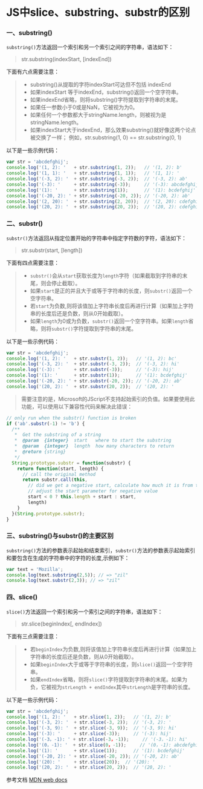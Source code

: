 # JS中slice、substring、substr的区别

### 一、substring()

`substring()`方法返回一个索引和另一个索引之间的字符串，语法如下：

> str.substring(indexStart, [indexEnd])

下面有六点需要注意：

> * substring()从提取的字符indexStart可达但不包括 indexEnd
> * 如果indexStart 等于indexEnd，substring()返回一个空字符串。
> * 如果indexEnd省略，则将substring()字符提取到字符串的末尾。
> * 如果任一参数小于0或是NaN，它被视为为0。
> * 如果任何一个参数都大于stringName.length，则被视为是stringName.length。
> * 如果indexStart大于indexEnd，那么效果substring()就好像这两个论点被交换了一样； 例如，str.substring(1, 0) == str.substring(0, 1)

以下是一些示例代码：
```javascript
var str = 'abcdefghij';
console.log('(1, 2): '   + str.substring(1, 2));   // '(1, 2): b'
console.log('(1, 1): '   + str.substring(1, 1));   // '(1, 1): '
console.log('(-3, 2): '  + str.substring(-3, 2));  // '(-3, 2): ab'
console.log('(-3): '     + str.substring(-3));     // '(-3): abcdefghij'
console.log('(1): '      + str.substring(1));      // '(1): bcdefghij'
console.log('(-20, 2): ' + str.substring(-20, 2)); // '(-20, 2): ab'
console.log('(2, 20): '  + str.substring(2, 20));  // '(2, 20): cdefghij'
console.log('(20, 2): '  + str.substring(20, 2));  // '(20, 2): cdefghij'
```

### 二、substr()

`substr()`方法返回从指定位置开始的字符串中指定字符数的字符，语法如下：

> str.substr(start, [length])

下面有四点需要注意：

> * `substr()`会从`start`获取长度为`length`字符（如果截取到字符串的末尾，则会停止截取）。
> * 如果`start`是正的并且大于或等于字符串的长度，则`substr()`返回一个空字符串。
> * 若`start`为负数,则将该值加上字符串长度后再进行计算（如果加上字符串的长度后还是负数，则从0开始截取）。
> * 如果`length`为0或为负数，`substr()`返回一个空字符串。如果`length`省略，则将`substr()`字符提取到字符串的末尾。

以下是一些示例代码：
```javascript
var str = 'abcdefghij';
console.log('(1, 2): '   + str.substr(1, 2));   // '(1, 2): bc'
console.log('(-3, 2): '  + str.substr(-3, 2));  // '(-3, 2): hi'
console.log('(-3): '     + str.substr(-3));     // '(-3): hij'
console.log('(1): '      + str.substr(1));      // '(1): bcdefghij'
console.log('(-20, 2): ' + str.substr(-20, 2)); // '(-20, 2): ab'
console.log('(20, 2): '  + str.substr(20, 2));  // '(20, 2): '
```
> 需要注意的是，Microsoft的JScript不支持起始索引的负值。如果要使用此功能，可以使用以下兼容性代码来解决此错误：

```javascript
// only run when the substr() function is broken
if ('ab'.substr(-1) != 'b') {
  /**
   *  Get the substring of a string
   *  @param  {integer}  start   where to start the substring
   *  @param  {integer}  length  how many characters to return
   *  @return {string}
   */
  String.prototype.substr = function(substr) {
    return function(start, length) {
      // call the original method
      return substr.call(this,
      	// did we get a negative start, calculate how much it is from the beginning of the string
        // adjust the start parameter for negative value
        start < 0 ? this.length + start : start,
        length)
    }
  }(String.prototype.substr);
}
```

### 三、substring()与substr()的主要区别

`substring()`方法的参数表示起始和结束索引，`substr()`方法的参数表示起始索引和要包含在生成的字符串中的字符的长度,示例如下：

```javascript
var text = 'Mozilla';
console.log(text.substring(2,5)); // => "zil"
console.log(text.substr(2,3)); // => "zil"
```

### 四、slice()

`slice()`方法返回一个索引和另一个索引之间的字符串，语法如下：

> str.slice(beginIndex[, endIndex])

下面有三点需要注意：

> * 若`beginIndex`为负数,则将该值加上字符串长度后再进行计算（如果加上字符串的长度后还是负数，则从0开始截取）。
> * 如果`beginIndex`大于或等于字符串的长度，则`slice()`返回一个空字符串。
> * 如果`endIndex`省略，则将`slice()`字符提取到字符串的末尾。如果为负，它被视为`strLength + endIndex`其中`strLength`是字符串的长度。

以下是一些示例代码：
```javascript
var str = 'abcdefghij';
console.log('(1, 2): '   + str.slice(1, 2));   // '(1, 2): b'
console.log('(-3, 2): '  + str.slice(-3, 2));  // '(-3, 2): '
console.log('(-3, 9): '  + str.slice(-3, 9));  // '(-3, 9): hi'
console.log('(-3): '     + str.slice(-3));     // '(-3): hij'
console.log('(-3，-1): ' + str.slice(-3，-1));     // '(-3，-1): hi'
console.log('(0，-1): '  + str.slice(0，-1));     // '(0，-1): abcdefghi'
console.log('(1): '      + str.slice(1));      // '(1): bcdefghij'
console.log('(-20, 2): ' + str.slice(-20, 2)); // '(-20, 2): ab'
console.log('(20): '     + str.slice(20));  // '(20): '
console.log('(20, 2): '  + str.slice(20, 2));  // '(20, 2): '
```

参考文档
[MDN web docs](https://developer.mozilla.org/en-US/docs/Web/JavaScript/Reference/Global_Objects/String/substring)